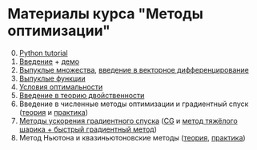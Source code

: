 # Материалы курса "Методы оптимизации"

0. [Python tutorial](./Python_tutorial.ipynb)
1. [Введение](https://nbviewer.jupyter.org/github/amkatrutsa/cet_opt_met/blob/master/01-Intro/01-Intro.ipynb) + [демо](https://nbviewer.jupyter.org/github/amkatrutsa/cet_opt_met/blob/master/01-Intro/demos.ipynb)
2. [Выпуклые множества](./02-Convexity/convex_sets.pdf), [введение в векторное дифференцирование](./02-Convexity/mat_calc.pdf)
3. [Выпуклые функции](./02-Convexity/convex_func.pdf)
4. [Условия оптимальности](./03-KKT/opt_cond.pdf)
5. [Введение в теорию двойственности](./04-Duality/duality.pdf)
6. Введение в численные методы оптимизации и градиентный спуск ([теория](./05-IntroGD/lecture.pdf) и [практика](https://nbviewer.jupyter.org/github/amkatrutsa/cet_opt_met/blob/master/05-IntroGD/seminar.ipynb))
7. [Методы ускорения градиентного спуска](./06-AccGD/lecture6.pdf) ([CG](https://nbviewer.jupyter.org/github/amkatrutsa/cet_opt_met/blob/master/06-AccGD/cg.ipynb) и [метод тяжёлого шарика + быстрый градиентный метод](https://nbviewer.jupyter.org/github/amkatrutsa/cet_opt_met/blob/master/06-AccGD/AccGrad.ipynb))
8. Метод Ньютона и квазиньютоновские методы ([теория](./07-Newton/lecture.pdf), [практика](./07-Newton/newton_quasi.ipynb))
